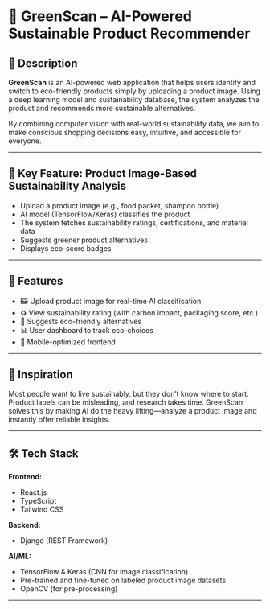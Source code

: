 # 🌱 GreenScan – AI-Powered Sustainable Product Recommender

## 📝 Description  
**GreenScan** is an AI-powered web application that helps users identify and switch to eco-friendly products simply by uploading a product image. Using a deep learning model and sustainability database, the system analyzes the product and recommends more sustainable alternatives.

By combining computer vision with real-world sustainability data, we aim to make conscious shopping decisions easy, intuitive, and accessible for everyone.

---

## 📸 Key Feature: Product Image-Based Sustainability Analysis  
- Upload a product image (e.g., food packet, shampoo bottle)
- AI model (TensorFlow/Keras) classifies the product
- The system fetches sustainability ratings, certifications, and material data
- Suggests greener product alternatives
- Displays eco-score badges 

---

## 🚀 Features  
- 🖼️ Upload product image for real-time AI classification  
- ♻️ View sustainability rating (with carbon impact, packaging score, etc.)  
- 🔄 Suggests eco-friendly alternatives  
- 📊 User dashboard to track eco-choices  
- 📱 Mobile-optimized frontend  

---

## 🧠 Inspiration  
Most people want to live sustainably, but they don’t know where to start. Product labels can be misleading, and research takes time. GreenScan solves this by making AI do the heavy lifting—analyze a product image and instantly offer reliable insights.

---

## 🛠️ Tech Stack  

**Frontend:**  
- React.js  
- TypeScript  
- Tailwind CSS  

**Backend:**  
- Django (REST Framework)  

**AI/ML:**  
- TensorFlow & Keras (CNN for image classification)  
- Pre-trained and fine-tuned on labeled product image datasets  
- OpenCV (for pre-processing)

---

